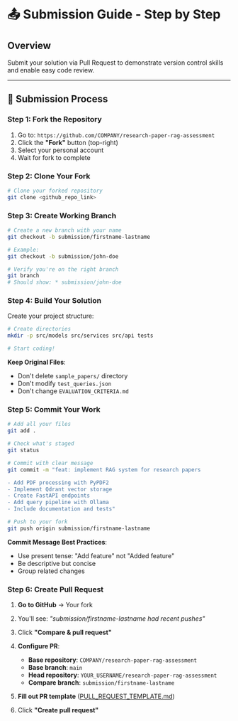 # 📤 Submission Guide - Step by Step

## Overview
Submit your solution via Pull Request to demonstrate version control skills and enable easy code review.

---

## 🔄 Submission Process

### Step 1: Fork the Repository

1. Go to: `https://github.com/COMPANY/research-paper-rag-assessment`
2. Click the **"Fork"** button (top-right)
3. Select your personal account
4. Wait for fork to complete

### Step 2: Clone Your Fork

```bash
# Clone your forked repository
git clone <github_repo_link>

```

### Step 3: Create Working Branch

```bash
# Create a new branch with your name
git checkout -b submission/firstname-lastname

# Example:
git checkout -b submission/john-doe

# Verify you're on the right branch
git branch
# Should show: * submission/john-doe
```

### Step 4: Build Your Solution

Create your project structure:

```bash
# Create directories
mkdir -p src/models src/services src/api tests

# Start coding!
```

**Keep Original Files**:
- Don't delete `sample_papers/` directory
- Don't modify `test_queries.json`
- Don't change `EVALUATION_CRITERIA.md`

### Step 5: Commit Your Work

```bash
# Add all your files
git add .

# Check what's staged
git status

# Commit with clear message
git commit -m "feat: implement RAG system for research papers

- Add PDF processing with PyPDF2
- Implement Qdrant vector storage
- Create FastAPI endpoints
- Add query pipeline with Ollama
- Include documentation and tests"

# Push to your fork
git push origin submission/firstname-lastname
```

**Commit Message Best Practices**:
- Use present tense: "Add feature" not "Added feature"
- Be descriptive but concise
- Group related changes

### Step 6: Create Pull Request

1. **Go to GitHub** → Your fork
2. You'll see: *"submission/firstname-lastname had recent pushes"*
3. Click **"Compare & pull request"**

4. **Configure PR**:
   - **Base repository**: `COMPANY/research-paper-rag-assessment`
   - **Base branch**: `main`
   - **Head repository**: `YOUR_USERNAME/research-paper-rag-assessment`
   - **Compare branch**: `submission/firstname-lastname`

5. **Fill out PR template** ([PULL_REQUEST_TEMPLATE.md](PULL_REQUEST_TEMPLATE.md))

6. Click **"Create pull request"**